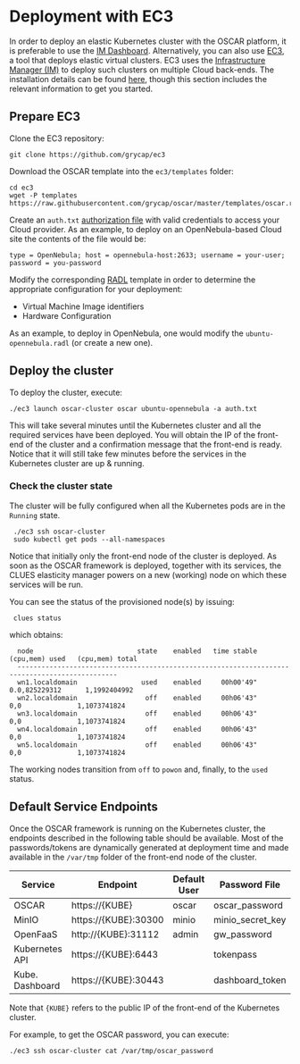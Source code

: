# Deployment with EC3

In order to deploy an elastic Kubernetes cluster with the OSCAR platform, it is preferable to use the [IM Dashboard](https://appsgrycap.i3m.upv.es:31443/im-dashboard). Alternatively, you can also use [EC3](https://github.com/grycap/ec3), a tool that deploys elastic virtual clusters. EC3 uses the [Infrastructure Manager (IM)](https://www.grycap.upv.es/im) to deploy such clusters on multiple Cloud back-ends.
The installation details can be found [here](https://ec3.readthedocs.io/en/latest/intro.html#installation), though this section includes the relevant information to get you started.

## Prepare EC3

Clone the EC3 repository:

```
git clone https://github.com/grycap/ec3
```

Download the OSCAR template into the `ec3/templates` folder:

```
cd ec3
wget -P templates https://raw.githubusercontent.com/grycap/oscar/master/templates/oscar.radl
```

Create an `auth.txt` [authorization file](https://ec3.readthedocs.io/en/devel/ec3.html#authorization-file) with valid credentials to access your Cloud provider. As an example, to deploy on an OpenNebula-based Cloud site the contents of the file would be:

```
type = OpenNebula; host = opennebula-host:2633; username = your-user; password = you-password
```

Modify the corresponding [RADL](https://imdocs.readthedocs.io/en/latest/radl.html#resource-and-application-description-language-radl) template in order to determine the appropriate configuration for your deployment:

- Virtual Machine Image identifiers 
- Hardware Configuration

As an example, to deploy in OpenNebula, one would modify the `ubuntu-opennebula.radl` (or create a new one).

## Deploy the cluster

To deploy the cluster, execute:

```
./ec3 launch oscar-cluster oscar ubuntu-opennebula -a auth.txt
```

This will take several minutes until the Kubernetes cluster and all the required services have been deployed.
You will obtain the IP of the front-end of the cluster and a confirmation message that the front-end is ready.
Notice that it will still take few minutes before the services in the Kubernetes cluster are up & running.

### Check the cluster state

The cluster will be fully configured when all the Kubernetes pods are in the `Running` state.

```
 ./ec3 ssh oscar-cluster
 sudo kubectl get pods --all-namespaces 
```

Notice that initially only the front-end node of the cluster is deployed. 
As soon as the OSCAR framework is deployed, together with its services, the CLUES elasticity manager powers on a new (working) node on which these services will be run.

You can see the status of the provisioned node(s) by issuing:

```
 clues status
```

which obtains:

```
  node                          state    enabled   time stable   (cpu,mem) used   (cpu,mem) total
  -----------------------------------------------------------------------------------------------
  wn1.localdomain                used    enabled     00h00'49"    0.0,825229312      1,1992404992
  wn2.localdomain                 off    enabled     00h06'43"      0,0              1,1073741824
  wn3.localdomain                 off    enabled     00h06'43"      0,0              1,1073741824
  wn4.localdomain                 off    enabled     00h06'43"      0,0              1,1073741824
  wn5.localdomain                 off    enabled     00h06'43"      0,0              1,1073741824
```

The working nodes transition from `off` to `powon` and, finally, to the `used` status. 

## Default Service Endpoints

Once the OSCAR framework is running on the Kubernetes cluster, the endpoints described in the following table should be available.
Most of the passwords/tokens are dynamically generated at deployment time and made available in the `/var/tmp` folder of the front-end node of the cluster.

| Service         | Endpoint                | Default User |  Password File   |
|-----------------|-------------------------|--------------|------------------|
| OSCAR           | https://{KUBE}          |    oscar     |  oscar_password  |
| MinIO           | https://{KUBE}:30300    |    minio     | minio_secret_key |
| OpenFaaS        | http://{KUBE}:31112     |    admin     |  gw_password     |
| Kubernetes API  | https://{KUBE}:6443     |              |  tokenpass       |
| Kube. Dashboard | https://{KUBE}:30443    |              | dashboard_token  |

Note that `{KUBE}` refers to the public IP of the front-end of the Kubernetes cluster. 

For example, to get the OSCAR password, you can execute:

```
./ec3 ssh oscar-cluster cat /var/tmp/oscar_password
```
